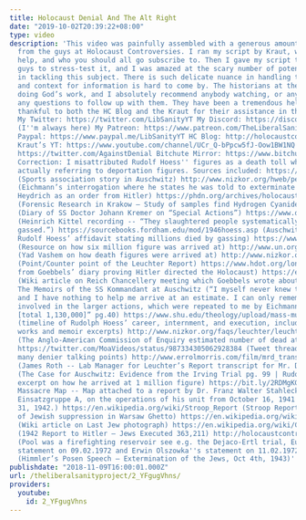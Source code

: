 ```yaml
---
title: Holocaust Denial And The Alt Right
date: "2019-10-02T20:39:22+08:00"
type: video
description: 'This video was painfully assembled with a generous amount of assistance
  from the guys at Holocaust Controversies. I ran my script by Kraut, who was a tremendous
  help, and who you should all go subscribe to. Then I gave my script to the HC Blog
  guys to stress-test it, and I was amazed at the scary number of potential landmines
  in tackling this subject. There is such delicate nuance in handling this topic,
  and context for information is hard to come by. The historians at the HC Blog are
  doing God’s work, and I absolutely recommend anybody watching, or anybody who has
  any questions to follow up with them. They have been a tremendous help, and so I’m
  thankful to both the HC Blog and the Kraut for their assistance in this project.
  My Twitter: https://twitter.com/LibSanityYT My Discord: https://discord.gg/JPAr8pe
  (I''m always here) My Patreon: https://www.patreon.com/TheLiberalSanityProject My
  Paypal: https://www.paypal.me/LibSanityYT HC Blog: http://holocaustcontroversies.blogspot.com/
  Kraut’s YT: https://www.youtube.com/channel/UCr_Q-bPpcw5fJ-Oow1BW1NQ HC Blog Twitter:
  https://twitter.com/AgainstDenial Bitchute Mirror: https://www.bitchute.com/video/3uzqmQOdfCEH/
  Correction: I misattributed Rudolf Hoess'' figures as a death toll while Hoess was
  actually referring to deportation figures. Sources included: https://phdn.org/archives/holocaust-history.org/auschwitz/pressac/technique-and-operation/pressac0507.shtml
  (Sports association story in Auschwitz) http://www.nizkor.org/hweb/people/i/irving-david/correspondence/mccarthy-to-irving-960809-01.html
  (Eichmann’s interrogation where he states he was told to exterminate the Jews by
  Heydrich as an order from Hitler) https://phdn.org/archives/holocaust-history.org/auschwitz/chemistry/blue/
  (Forensic Research in Krakow – Study of samples find Hydrogen Cyanide) https://www.phdn.org/archives/holocaust-history.org/auschwitz/19420901-kremer/
  (Diary of SS Doctor Johann Kremer on “Special Actions”) https://www.dailymail.co.uk/femail/article-469883/The-Genocide-Generals-secret-recordings-explode-myth-knew-Holocaust.html
  (Heinrich Kittel recording -- “They slaughtered people systematically. They were
  gassed.”) https://sourcebooks.fordham.edu/mod/1946hoess.asp (Auschwitz Commandant
  Rudolf Hoess’ affidavit stating millions died by gassing) https://www.haaretz.com/jewish/holocaust-remembrance-day/.premium-6-million-where-is-the-figure-from-1.5319546
  (Resource on how six million figure was arrived at) http://www.un.org/en/holocaustremembrance/docs/FAQ%20Holocaust%20EN%20Yad%20Vashem.pdf
  (Yad Vashem on how death figures were arrived at) http://www.nizkor.org/faqs/leuchter/
  (Point/Counter point of the Leuchter Report) https://www.hdot.org/longrole/# (Excerpt
  from Goebbels’ diary proving Hitler directed the Holocaust) https://en.wikipedia.org/wiki/Reich_Chancellery_meeting_of_12_December_1941
  (Wiki article on Reich Chancellery meeting which Goebbels wrote about) Death Dealer:
  The Memoirs of the SS Kommandant at Auschwitz (“I myself never knew the total number,
  and I have nothing to help me arrive at an estimate. I can only remember the figures
  involved in the larger actions, which were repeated to me by Eichmann or his deputies…
  [total 1,130,000]” pg.40) https://www.shu.edu/theology/upload/mass-murderer-repents.pdf
  (timeline of Rudolph Hoess’ career, internment, and execution, including written
  works and memoir excerpts) http://www.nizkor.org/faqs/leuchter/leuchter-faq-20.html
  (The Anglo-American Commission of Enquiry estimated number of dead at 5.7 million)
  https://twitter.com/MoaVideos/status/987334305062928384 (Tweet thread debunking
  many denier talking points) http://www.errolmorris.com/film/mrd_transcript.html
  (James Roth -- Lab Manager for Leuchter’s Report transcript for Mr. Death) http://archive.is/ngrtJ
  (The Case for Auschwitz: Evidence from the Irving Trial pg. 99 | Rudolf Hoess’ memoir
  excerpt on how he arrived at 1 million figure) https://bit.ly/2RDMgKG (Einsatzgruppen
  Massacre Map -- Map attached to a report by Dr. Franz Walter Stahlecker, head of
  Einsatzgruppe A, on the operations of his unit from October 16, 1941 to January
  31, 1942.) https://en.wikipedia.org/wiki/Stroop_Report (Stroop Report -- Evidence
  of Jewish suppression in Warsaw Ghetto) https://en.wikipedia.org/wiki/The_last_Jew_in_Vinnitsa
  (Wiki article on Last Jew photograph) https://en.wikipedia.org/wiki/Criticism_of_Holocaust_denial#/media/File:Himmler_report.jpg
  (1942 Report to Hitler – Jews Executed 363,211) http://holocaustcontroversies.blogspot.com/2017/05/rebutting-twitter-denial-most-popular.html#auschwitzswimmingpool
  (Pool was a firefighting reservoir see e.g. the Dejaco-Ertl trial, Eugeniusz Nosal''s
  statement on 09.02.1972 and Erwin Olszowka''s statement on 11.02.1972) https://en.wikipedia.org/wiki/File:Himmler_Posen_Speech_-_Extermination_of_the_Jews_excerpt,_Oct_4,_1943.ogg
  (Himmler’s Posen Speech – Extermination of the Jews, Oct 4th, 1943)'
publishdate: "2018-11-09T16:00:01.000Z"
url: /theliberalsanityproject/2_YFgugVhns/
providers:
  youtube:
    id: 2_YFgugVhns
---
```

